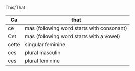 This/That

| Ca    | that                                       |
| ----- | ------------------------------------------ |
| ce    | mas (following word starts with consonant) |
| Cet   | mas (following word starts with a vowel)   |
| cette | singular feminine                          |
| ces   | plural masculin                            |
| ces   | plural feminine                            |

